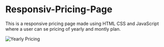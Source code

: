 # Responsiv-Pricing-Page

This is a responsive pricing page made using HTML CSS  and JavaScript where a user can se pricing of yearly and montly plan.

![Yearly Pricing]("images/pricing-monthly.png")